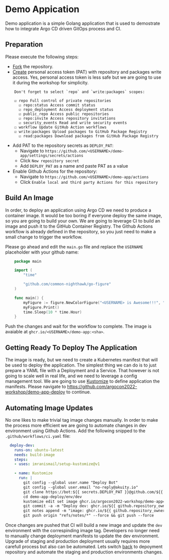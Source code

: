 # Demo Appication

Demo application is a simple Golang application that is used to demostrate how to integrate Argo CD driven GitOps process and CI.

## Preparation

Please execute the following steps:
* [Fork](https://github.com/argocon2022-workshop/demo-app/fork) the repository.
* [Create](https://github.com/settings/tokens/new) personal access token (PAT) with repository and packages write access.
  Yes, personal access token is less safe but we are going to use it during the workshop for simplicity.

```
    Don't forget to select `repo` and `write:packages` scopes:

    ☑ repo Full control of private repositories
      ☑ repo:status Access commit status
      ☑ repo_deployment Access deployment status
      ☑ public_repo Access public repositories
      ☑ repo:invite Access repository invitations
      ☑ security_events Read and write security events
    ☐ workflow Update GitHub Action workflows
    ☑ write:packages Upload packages to GitHub Package Registry
      ☑ read:packages Download packages from GitHub Package Registry
```
* Add PAT to the repository secrets as `DEPLOY_PAT`:
    * Navigate to `https://github.com/<USERNAME>/demo-app/settings/secrets/actions`
    * Click `New repository secret`
    * Add `DEPLOY_PAT` as a name and paste PAT as a value
* Enable Github Actions for the repository:
    * Navigate to `https://github.com/<USERNAME>/demo-app/actions`
    * Click `Enable local and third party Actions for this repository`


## Build An Image

In order, to deploy an application using Argo CD we need to produce a container image. It would be too boring if everyone deploy the same image, so you are going to build your own.
We are going to leverage CI to build an image and push it to the GitHub Container Registry. The Github Actions workflow is already defined in the repository, so you just need to
make a small change to trigger the workflow.

Please go ahead and edit the `main.go` file and replace the `USERNAME` placeholder with your github name:

```go
    package main

    import (
        "time"

        "github.com/common-nighthawk/go-figure"
    )

    func main() {
        myFigure := figure.NewColorFigure("<USERNAME> is Awesome!!!", "larry3d", "yellow", true)
        myFigure.Print()
        time.Sleep(10 * time.Hour)
    }
```

Push the changes and wait for the workflow to complete. The image is avaiable at `ghcr.io/<USERNAME>/demo-app:<sha>`.

## Getting Ready To Deploy The Application

The image is ready, but we need to create a Kubernetes manifest that will be used to deploy the application. The simplest thing we can do is to just prepare a YAML file with a Deployment and a Service.
That however is not going to scale well in real life, and we need to leverage a config management tool. We are going to use [Kustomize](https://kustomize.io/) to define application the manifests.
Please navigate to https://github.com/argocon2022-workshop/demo-app-deploy to continue.

## Automating Image Updates

No one likes to make trivial tag image changes manually. In order to make the process more efficient we are going to automate
changes in dev environment using Github Actions. Add the following snipped to the `.github/workflows/ci.yaml` file:

```yaml
  deploy-dev:
    runs-on: ubuntu-latest
    needs: build-image
    steps:
    - uses: imranismail/setup-kustomize@v1

    - name: Kustomize
      run: |
        git config --global user.name "Deploy Bot"
        git config --global user.email "no-reply@akuity.io"
        git clone https://bot:${{ secrets.DEPLOY_PAT }}@github.com/${{ github.repository_owner }}/demo-app-deploy.git
        cd demo-app-deploy/env/dev
        kustomize edit set image ghcr.io/argocon2022-workshop/demo-app=ghcr.io/${{ github.repository_owner }}/demo-app:${{ github.sha }}
        git commit -a -m "Deploy dev: ghcr.io/${{ github.repository_owner }}/demo-app:${{ github.sha }}"
        git notes append -m "image: ghcr.io/${{ github.repository_owner }}/demo-app:${{ github.sha }}"
        git push origin "refs/notes/*" --force && git push --force
```

Once changes are pushed that CI will build a new image and update the `dev` environment with the correspinding image tag. Developers no longer
need to manually change deployment manifests to update the dev environment. Upgrade of staging and production deployment usually requires
more carefull process but also can be automated. Lets switch [back](https://github.com/argocon2022-workshop/demo-app-deploy#automating-staging-and-production-environments)
to depoyment repository and automate the staging and production environments changes.
